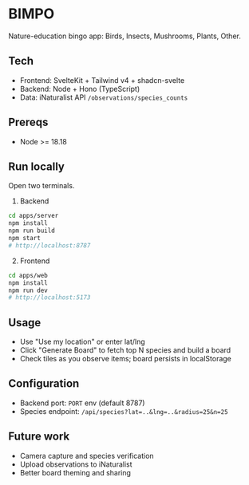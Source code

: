 # BIMPO

Nature-education bingo app: Birds, Insects, Mushrooms, Plants, Other.

## Tech
- Frontend: SvelteKit + Tailwind v4 + shadcn-svelte
- Backend: Node + Hono (TypeScript)
- Data: iNaturalist API `/observations/species_counts`

## Prereqs
- Node >= 18.18

## Run locally
Open two terminals.

1) Backend
```bash
cd apps/server
npm install
npm run build
npm start
# http://localhost:8787
```

2) Frontend
```bash
cd apps/web
npm install
npm run dev
# http://localhost:5173
```

## Usage
- Use "Use my location" or enter lat/lng
- Click "Generate Board" to fetch top N species and build a board
- Check tiles as you observe items; board persists in localStorage

## Configuration
- Backend port: `PORT` env (default 8787)
- Species endpoint: `/api/species?lat=..&lng=..&radius=25&n=25`

## Future work
- Camera capture and species verification
- Upload observations to iNaturalist
- Better board theming and sharing
